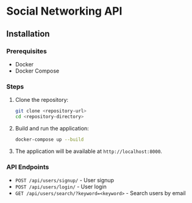 # Social Networking API

## Installation

### Prerequisites

- Docker
- Docker Compose

### Steps

1. Clone the repository:

   ```bash
   git clone <repository-url>
   cd <repository-directory>
   ```

2. Build and run the application:

   ```bash
   docker-compose up --build
   ```

3. The application will be available at `http://localhost:8000`.

### API Endpoints

- `POST /api/users/signup/` - User signup
- `POST /api/users/login/` - User login
- `GET /api/users/search/?keyword=<keyword>` - Search users by email
